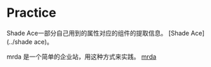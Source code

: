 # Practice 

Shade Ace一部分自己用到的属性对应的组件的提取信息。
 [Shade Ace](../shade ace)。


mrda 是一个简单的企业站，用这种方式来实践。
 [mrda](../mrda)


	

